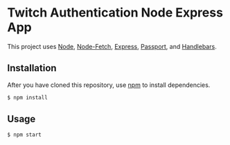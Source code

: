 # Twitch Authentication Node Express App
This project uses [Node](https://nodejs.org/), [Node-Fetch](https://github.com/node-fetch/node-fetch/), [Express](http://expressjs.com/), [Passport](http://passportjs.org/), and [Handlebars](http://handlebarsjs.com/).

## Installation
After you have cloned this repository, use [npm](https://www.npmjs.com/) to install dependencies.

```sh
$ npm install
```
## Usage
```sh
$ npm start
```
